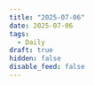 ```yaml
---
title: "2025-07-06"
date: 2025-07-06
tags:
  - Daily
draft: true
hidden: false
disable_feed: false
---
```



